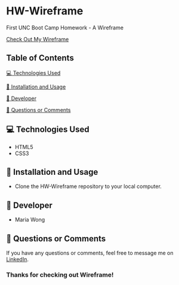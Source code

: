 # HW-Wireframe

First UNC Boot Camp Homework - A Wireframe

[Check Out My Wireframe](https://mwong770.github.io/HW-Wireframe/
)


## Table of Contents

[:computer:  Technologies Used](#technologies-used)

[:dvd:  Installation and Usage](#installation)

[:bust_in_silhouette:  Developer](#developer)

[:email:  Questions or Comments](#questions-or-comments)


## <a name="technologies-used"></a> :computer: Technologies Used 
 
* HTML5
* CSS3


## <a name="installation"></a> :dvd: Installation and Usage 

* Clone the HW-Wireframe repository to your local computer.


## <a name="developer"></a> :bust_in_silhouette: Developer

* Maria Wong 


## <a name="questions-or-comments"></a> :email: Questions or Comments 

If you have any questions or comments, feel free to message me on [LinkedIn](https://www.linkedin.com/in/maria-wong/).

 ### Thanks for checking out Wireframe!

